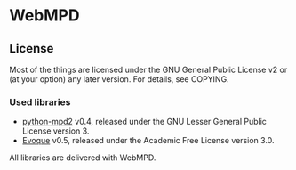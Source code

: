 WebMPD
=======

## License
Most of the things are licensed under the GNU General Public License v2 or (at your option) any later version.
For details, see COPYING.

### Used libraries
 * [python-mpd2](https://github.com/Mic92/python-mpd2) v0.4, released under the GNU Lesser General Public License version 3.
 * [Evoque](http://evoque.gizmojo.org/) v0.5, released under the Academic Free License version 3.0.

All libraries are delivered with WebMPD.
